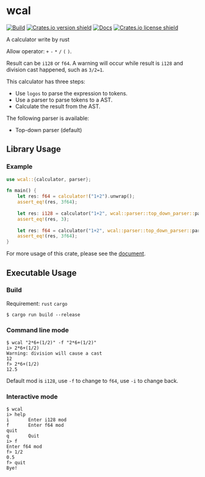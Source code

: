 # wcal
[![Build](https://github.com/weijunji/wcal/actions/workflows/Build.yml/badge.svg)](https://github.com/weijunji/wcal/actions/workflows/Build.yml)
[![Crates.io version shield](https://img.shields.io/crates/v/wcal.svg)](https://crates.io/crates/wcal)
[![Docs](https://docs.rs/wcal/badge.svg)](https://docs.rs/wcal)
[![Crates.io license shield](https://img.shields.io/crates/l/wcal.svg)](https://crates.io/crates/wcal)

A calculator write by rust

Allow operator: `+` `-` `*` `/` `(` `)`.

Result can be `i128` or `f64`. A warning will
occur while result is `i128` and division cast
happened, such as `3/2=1`.

This calculator has three steps:
* Use `logos` to parse the expression to tokens.
* Use a parser to parse tokens to a AST.
* Calculate the result from the AST.

The following parser is available:
* Top-down parser (default)

## Library Usage
### Example
```rust
use wcal::{calculator, parser};
 
fn main() {
    let res: f64 = calculator!("1+2").unwrap();
    assert_eq!(res, 3f64);
 
    let res: i128 = calculator("1+2", wcal::parser::top_down_parser::parse).unwrap();
    assert_eq!(res, 3);
 
    let res: f64 = calculator("1+2", wcal::parser::top_down_parser::parse).unwrap();
    assert_eq!(res, 3f64);
}
```
For more usage of this crate, please see the [document](https://docs.rs/wcal).

## Executable Usage
### Build
Requirement: `rust` `cargo`
```shell
$ cargo run build --release
```
### Command line mode
```shell
$ wcal "2*6+(1/2)" -f "2*6+(1/2)"
i> 2*6+(1/2)
Warning: division will cause a cast
12
f> 2*6+(1/2)
12.5
```
Default mod is `i128`, use `-f` to change to
`f64`, use `-i` to change back.

### Interactive mode
```shell
$ wcal
i> help
i       Enter i128 mod
f       Enter f64 mod
quit
q       Quit
i> f
Enter f64 mod
f> 1/2
0.5
f> quit
Bye!
```
